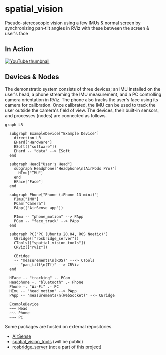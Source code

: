 # spatial_vision

Pseudo-stereoscopic vision using a few IMUs & normal screen by synchronizing pan-tilt angles in RViz with these between the screen & user's face

## In Action

[![YouTube thumbnail](https://img.youtube.com/vi/iHE3QtvJ4Bo/sddefault.jpg)](https://youtu.be/iHE3QtvJ4Bo)

## Devices & Nodes

The demonstratio system consists of three devices; an IMU installed on the user's head, a phone streaming the IMU measurement, and a PC controlling camera orientation in RViz. The phone also tracks the user's face using its camera for calibration. Once calibrated, the IMU can be used to track the user outside the camera's field of view. The devices, their built-in sensors, and processes (nodes) are connected as follows.

```mermaid
graph LR

  subgraph ExampleDevice["Example Device"]
    direction LR
    EHard["Hardware"]
    ESoft(["software"])
    EHard -- "data" --> ESoft
  end

  subgraph Head["User's Head"]
    subgraph Headphone["Headphone\n(AirPods Pro)"]
      HImu["IMU"]
    end
    HFace["Face"]
  end
  
  subgraph Phone["Phone (iPhone 13 mini)"]
    PImu["IMU"]
    PCam["Camera"]
    PApp(["AirSense app"])

    PImu -- "phone_motion" --> PApp
    PCam -- "face_track" --> PApp
  end

  subgraph PC["PC (Ubuntu 20.04, ROS Noetic)"]
    CBridge(["rosbridge_server"])
    CTools(["spatial_vision_tools"])
    CRViz(["rviz"])

    CBridge
    -- "measurements\n(ROS)" ---> CTools
    -- "pan_tilt\n(Tf)" --> CRViz
  end

  HFace -. "tracking" .- PCam
  Headphone -. "bluetooth" .- Phone
  Phone -. "Wi-Fi" .- PC
  HImu -- "head_motion" --> PApp
  PApp -- "measurements\n(WebSocket)" --> CBridge

  ExampleDevice
  ~~~ Head
  ~~~ Phone
  ~~~ PC
```

Some packages are hosted on external repositories.

* [AirSense](https://github.com/yoshito-okada/MotionRosStreamer)
* [spatial_vision_tools](https://github.com/yoshito-okada/spatial_vision_tools) (will be public)
* [rosbridge_server](https://github.com/RobotWebTools/rosbridge_suite/tree/ros1) (not a part of this project)
